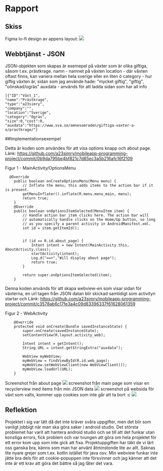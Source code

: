 
# Rapport

## Skiss
Figma lo-fi design av appens layout:
![](skissapp.png)

## Webbtjänst - JSON
JSON-objekten som skapas är exemepel på växter som är olika giftiga, såsom t.ex. prästkrage.
namn - namnet på växten
location - där växten oftast finns, kan variera mellan hela sverige eller en liten ö
category - hur giftig växten är, sidan som jag använde hade: "mycket giftig", "giftig", "oönskad/ogräs"
auxdata - används för att ladda sidan som har all info

```
[{"ID":"Växt_1",
"name":"Prästkrage",
"type":"a23simry",
"company":"",
"location":"Sverige",
"category":"Ogräs",
"size":0,"cost":0,
"auxdata":"https://www.sva.se/amnesomraden/giftiga-vaxter-a-o/prastkrage/"}
```

##Implementationsexempel

Detta är koden som användes för att visa options knapp och about page.
Länk: https://github.com/a23simry/mobileapp-programming-project/commit/0b9da795be4bf821c7d85ec3a5b216afc16f2109

Figur 1 - MainActivity/OptionsMenu
```
  @Override
    public boolean onCreateOptionsMenu(Menu menu) {
        // Inflate the menu; this adds items to the action bar if it is present.
        getMenuInflater().inflate(R.menu.menu_main, menu);
        return true;
    }
    @Override
    public boolean onOptionsItemSelected(MenuItem item) {
        // Handle action bar item clicks here. The action bar will
        // automatically handle clicks on the Home/Up button, so long
        // as you specify a parent activity in AndroidManifest.xml.
        int id = item.getItemId();


        if (id == R.id.about_page) {
            Intent intent = new Intent(MainActivity.this, AboutActivity.class);
            startActivity(intent);
            Log.d("==>","Will display about page");
            return true;
        }

        return super.onOptionsItemSelected(item);
    }
```

Denna koden används för att skapa webview-en som visar sidan för växterna, en url tagen från JSON datan blir skickad samtidigt som activityn startar och 
Länk: https://github.com/a23simry/mobileapp-programming-project/commit/c3578ab6c17fe3a4c09d83396337f61628061359

Figur 2 - WebActivity
```
    @Override
    protected void onCreate(Bundle savedInstanceState) {
        super.onCreate(savedInstanceState);
        setContentView(R.layout.activity_web);

        Intent intent = getIntent();
        String URL = intent.getStringExtra("auxdata");

        WebView myWebView;
        myWebView = findViewById(R.id.web_page);
        myWebView.setWebViewClient(new WebViewClient());
        myWebView.loadUrl(URL);
    }
```
Screenshot från about page
![](about.png)
screenshot från main page som visar en recyclerview med items från min JSON data
![](main.png)
screenshot på websida för växt som valts, kommer upp cookies som inte går att ta bort :c
![](website.png)

## Reflektion
Projektet i sig var lätt då det inte kräver svåra uppgifter, men det blir som vanligt jobbigt när man ska göra saker i android studio.
Det största problemet har varit att hantera android studio och se till att det funkar utan konstiga errors, fick problem och var tvungen att göra om hela projektet för ett error kom upp som inte gick att fixa.
Projektuppgiften har täkt de vi lärt oss ganska bra, känns som man har använt åtminstonde lite av allt.
Saknas lite nyare grejer som t.ex. kotlin istället för java osv. 
Min webview funkar inte jätte bra dels för att cookie-popuppen inte försvinner och jag känner att det inte är ett krav att göra det bättre så jag låter det vara.
